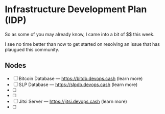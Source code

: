 # Infrastructure Development Plan (IDP)

So as some of you may already know, I came into a bit of $$ this week.

I see no time better than now to get started on resolving an issue that has plaugued this community.

## Nodes

- [ ] Bitcoin Database — https://bitdb.devops.cash (learn more)
- [ ] SLP Database — https://slpdb.devops.cash (learn more)
- [ ]
- [ ]
- [ ] Jitsi Server — https://jitsi.devops.cash (learn more)
- [ ]
